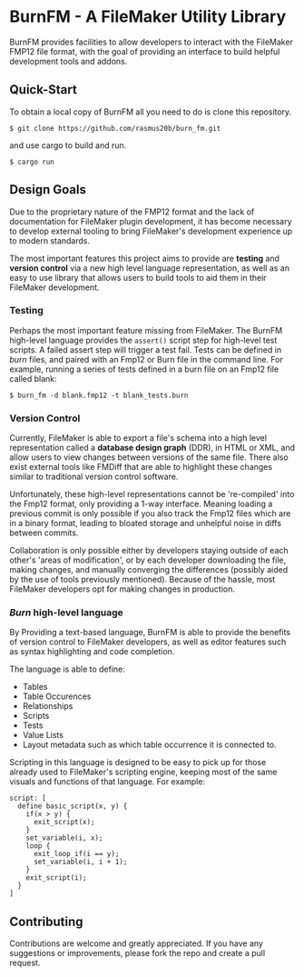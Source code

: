 # BurnFM - A FileMaker Utility Library
BurnFM provides facilities to allow developers to interact with the FileMaker FMP12 file format, with the goal of providing an interface to build helpful development tools and addons.

## Quick-Start
To obtain a local copy of BurnFM all you need to do is clone this repository.
```
$ git clone https://github.com/rasmus20b/burn_fm.git
```

and use cargo to build and run.
```
$ cargo run
```

## Design Goals
Due to the proprietary nature of the FMP12 format and the lack of documentation for FileMaker plugin development, it has become necessary to develop external tooling to bring FileMaker's development experience up to modern standards. 

The most important features this project aims to provide are **testing** and **version control** via a new high level language representation, as well as an easy to use library that allows users to build tools to aid them in their FileMaker development.
### Testing
Perhaps the most important feature missing from FileMaker. The BurnFM high-level language provides the `assert()` script step for high-level test scripts. A failed assert step will trigger a test fail. Tests can be defined in *burn* files, and paired with an Fmp12 or Burn file in the command line. For example, running a series of tests defined in a burn file on an Fmp12 file called blank:
``` 
$ burn_fm -d blank.fmp12 -t blank_tests.burn 
```

### Version Control
Currently, FileMaker is able to export a file's schema into a high level representation called a **database design graph** (DDR), in HTML or XML, and allow users to view changes between versions of the same file. There also exist external tools like FMDiff that are able to highlight these changes similar to traditional version control software.

Unfortunately, these high-level representations cannot be 're-compiled' into the Fmp12 format, only providing a 1-way interface. Meaning loading a previous commit is only possible if you also track the Fmp12 files which are in a binary format, leading to bloated storage and unhelpful noise in diffs between commits.

Collaboration is only possible either by developers staying outside of each other's 'areas of modification', or by each developer downloading the file, making changes, and manually converging the differences (possibly aided by the use of tools previously mentioned). Because of the hassle, most FileMaker developers opt for making changes in production.

### *Burn* high-level language
By Providing a text-based language, BurnFM is able to provide the benefits of version control to FileMaker developers, as well as editor features such as syntax highlighting and code completion.

The language is able to define:
- Tables
- Table Occurences
- Relationships
- Scripts
- Tests
- Value Lists
- Layout metadata such as which table occurrence it is connected to.

Scripting in this language is designed to be easy to pick up for those already used to FileMaker's scripting engine, keeping most of the same visuals and functions of that language. For example:
```
script: [
  define basic_script(x, y) {
    if(x > y) {
	  exit_script(x);
	}
    set_variable(i, x);
    loop {
      exit_loop_if(i == y);
      set_variable(i, i + 1);
    }
    exit_script(i);
  }
]
```

## Contributing
Contributions are welcome and greatly appreciated. If you have any suggestions or improvements, please fork the repo and create a pull request. 
